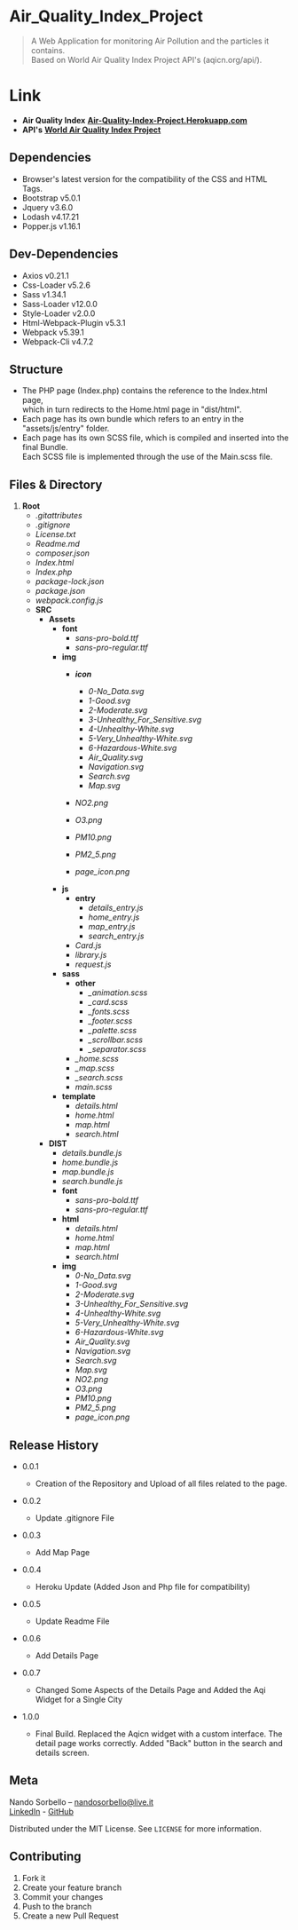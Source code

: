 # Air_Quality_Index_Project
>A Web Application for monitoring Air Pollution and the particles it contains.<br>
>Based on World Air Quality Index Project API's (aqicn.org/api/).

# Link
- **Air Quality Index** [**Air-Quality-Index-Project.Herokuapp.com**](https://air-quality-index-project.herokuapp.com/src/dist/html/home.html)
- **API's** [**World Air Quality Index Project**](aqicn.org/api/)

## Dependencies

- Browser's latest version for the compatibility of the CSS and HTML Tags.
- Bootstrap v5.0.1
- Jquery v3.6.0
- Lodash v4.17.21
- Popper.js v1.16.1

## Dev-Dependencies

- Axios v0.21.1
- Css-Loader v5.2.6
- Sass v1.34.1
- Sass-Loader v12.0.0
- Style-Loader v2.0.0
- Html-Webpack-Plugin v5.3.1
- Webpack v5.39.1
- Webpack-Cli v4.7.2

## Structure
- The PHP page (Index.php) contains the reference to the Index.html page, <br>which in turn redirects to the Home.html page in "dist/html".<br>
- Each page has its own bundle which refers to an entry in the "assets/js/entry" folder.
- Each page has its own SCSS file, which is compiled and inserted into the final Bundle.<br>
    Each SCSS file is implemented through the use of the Main.scss file.

## Files & Directory

1. **Root**
    - *.gitattributes*
    - *.gitignore*
    - *License.txt*
    - *Readme.md*
    - *composer.json*
    - *Index.html*
    - *Index.php*
    - *package-lock.json*
    - *package.json*
    - *webpack.config.js*
    - **SRC**
        - **Assets**
             - **font**
               - *sans-pro-bold.ttf*
               - *sans-pro-regular.ttf*
             - **img**
                - ***icon***
                     - *0-No_Data.svg*
                     - *1-Good.svg*
                     - *2-Moderate.svg*
                     - *3-Unhealthy_For_Sensitive.svg*
                     - *4-Unhealthy-White.svg* 
                     - *5-Very_Unhealthy-White.svg*
                     - *6-Hazardous-White.svg*
                     - *Air_Quality.svg*
                     - *Navigation.svg*
                     - *Search.svg*
                     - *Map.svg*
                        
                - *NO2.png*
                - *O3.png*
                - *PM10.png*
                - *PM2_5.png*
                - *page_icon.png*
             - **js**
                - **entry**
                    - *details_entry.js*
                    - *home_entry.js*
                    - *map_entry.js*
                    - *search_entry.js*
                - *Card.js*
                - *library.js*
                - *request.js*
             - **sass**
                - **other**
                    - *_animation.scss*
                    - *_card.scss*
                    - *_fonts.scss*
                    - *_footer.scss*
                    - *_palette.scss*
                    - *_scrollbar.scss*
                    - *_separator.scss*
                - *_home.scss*
                - *_map.scss*
                - *_search.scss*
                - *main.scss*
             - **template**
                - *details.html*
                - *home.html*
                - *map.html*
                - *search.html*
        - **DIST**
            - *details.bundle.js*
            - *home.bundle.js*
            - *map.bundle.js*
            - *search.bundle.js*
            - **font**<br>
              - *sans-pro-bold.ttf*
              - *sans-pro-regular.ttf*
            - **html**
               - *details.html*
               - *home.html*
               - *map.html*
               - *search.html*
            - **img**
               - *0-No_Data.svg*
               - *1-Good.svg*
               - *2-Moderate.svg*
               - *3-Unhealthy_For_Sensitive.svg*
               - *4-Unhealthy-White.svg* 
               - *5-Very_Unhealthy-White.svg*
               - *6-Hazardous-White.svg*
               - *Air_Quality.svg*
               - *Navigation.svg*
               - *Search.svg*
               - *Map.svg*
               - *NO2.png*
               - *O3.png*
               - *PM10.png*
               - *PM2_5.png*
               - *page_icon.png*
           

## Release History

* 0.0.1
    * Creation of the Repository and Upload of all files related to the page.
    
* 0.0.2
    * Update .gitignore File
    
* 0.0.3
    * Add Map Page
    
* 0.0.4
    * Heroku Update (Added Json and Php file for compatibility)
    
* 0.0.5
    * Update Readme File

* 0.0.6
    * Add Details Page    

* 0.0.7
    * Changed Some Aspects of the Details Page and Added the Aqi Widget for a Single City

* 1.0.0
    * Final Build. Replaced the Aqicn widget with a custom interface. The detail page works correctly. Added "Back" button in the search and details screen.


## Meta

Nando Sorbello – nandosorbello@live.it<br>
[LinkedIn](https://www.linkedin.com/in/nando-sorbello-290399/) - [GitHub](https://github.com/Nando784) 

Distributed under the MIT License. See ``LICENSE`` for more information.



## Contributing

1. Fork it 
2. Create your feature branch
3. Commit your changes 
4. Push to the branch 
5. Create a new Pull Request